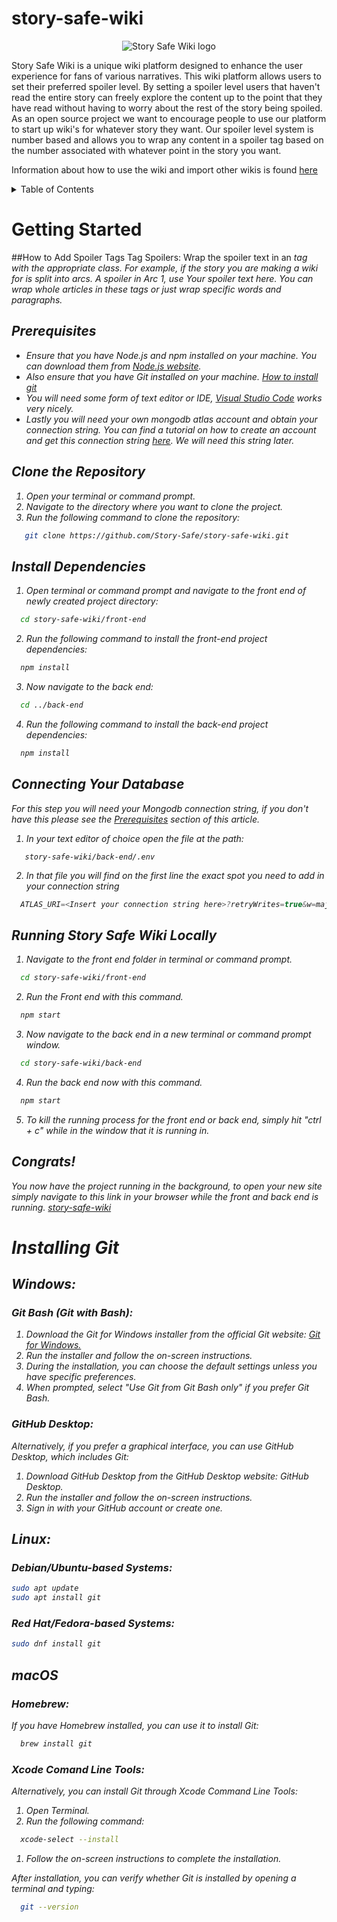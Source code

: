 # story-safe-wiki

<p align="center">
  <img src="https://github.com/Story-Safe/story-safe-wiki/blob/main/front-end/src/assets/Horizontal_Combination_Mark_dark_background.jpg?raw=true" alt="Story Safe Wiki logo">
</p>

Story Safe Wiki is a unique wiki platform designed to enhance the user experience for fans of various narratives. This wiki platform allows users to set their preferred spoiler level. By setting a spoiler level users that haven't read the entire story can freely explore the content up to the point that they have read without having to worry about the rest of the story being spoiled. As an open source project we want to encourage people to use our platform to start up wiki's for whatever story they want. Our spoiler level system is number based and allows you to wrap any content in a spoiler tag based on the number associated with whatever point in the story you want. 

Information about how to use the wiki and import other wikis is found [here](import.md)

<details>
<summary>Table of Contents</summary>

- [Getting Started](#getting-started)
  - [Prerequisites](#prerequisites)
  - [Clone the Repository](#clone-the-repository)
  - [Install Dependencies](#install-dependencies)
  - [Connecting Your Database](#connecting-your-database)
  - [Running Story Safe Wiki Locally](#running-story-safe-wiki-locally)
- [Installing Git](#installing-git)


</details>


# Getting Started

##How to Add Spoiler Tags
Tag Spoilers: Wrap the spoiler text in an <em> tag with the appropriate class. For example, if the story you are making a wiki for is split into arcs. A spoiler in Arc 1, use <em className="spoil_1">Your spoiler text here</em>.
You can wrap whole articles in these tags or just wrap specific words and paragraphs.


## Prerequisites
- Ensure that you have Node.js and npm installed on your machine. You can download them from [Node.js website](https://nodejs.org/).
- Also ensure that you have Git installed on your machine. [How to install git](#installing-git)
- You will need some form of text editor or IDE, [Visual Studio Code](https://code.visualstudio.com/download) works very nicely.
- Lastly you will need your own mongodb atlas account and obtain your connection string. You can find a tutorial on how to create an account and get this connection string [here](https://www.mongodb.com/docs/guides/atlas/connection-string/). We will need this string later.

## Clone the Repository
1. Open your terminal or command prompt.
2. Navigate to the directory where you want to clone the project.
3. Run the following command to clone the repository:
```bash
   git clone https://github.com/Story-Safe/story-safe-wiki.git
```

## Install Dependencies
1. Open terminal or command prompt and navigate to the front end of newly created project directory:
```bash
  cd story-safe-wiki/front-end
```
2. Run the following command to install the front-end project dependencies:
```bash
  npm install
```
3. Now navigate to the back end:
```bash
  cd ../back-end
```
4. Run the following command to install the back-end project dependencies:
```bash
  npm install
```

## Connecting Your Database
For this step you will need your Mongodb connection string, if you don't have this please see the [Prerequisites](#prerequisites) section of this article.
1. In your text editor of choice open the file at the path:
```
   story-safe-wiki/back-end/.env
```
2. In that file you will find on the first line the exact spot you need to add in your connection string
```javascript
  ATLAS_URI=<Insert your connection string here>?retryWrites=true&w=majority
```

## Running Story Safe Wiki Locally
1. Navigate to the front end folder in terminal or command prompt.
```bash
  cd story-safe-wiki/front-end
```
2. Run the Front end with this command.
```bash
  npm start
```
3. Now navigate to the back end in a new terminal or command prompt window.
```bash
  cd story-safe-wiki/back-end
```
4. Run the back end now with this command.
```bash
  npm start
```
5. To kill the running process for the front end or back end, simply hit "ctrl + c" while in the window that it is running in.

## Congrats!
You now have the project running in the background, to open your new site simply navigate to this link in your browser while the front and back end is running. [story-safe-wiki](http://localhost:5173/)

# Installing Git

## Windows:
### Git Bash (Git with Bash):
1. Download the Git for Windows installer from the official Git website: [Git for Windows.](https://gitforwindows.org/)
2. Run the installer and follow the on-screen instructions.
3. During the installation, you can choose the default settings unless you have specific preferences.
4. When prompted, select "Use Git from Git Bash only" if you prefer Git Bash.
   
### GitHub Desktop:
Alternatively, if you prefer a graphical interface, you can use GitHub Desktop, which includes Git:

1. Download GitHub Desktop from the GitHub Desktop website: GitHub Desktop.
2. Run the installer and follow the on-screen instructions.
3. Sign in with your GitHub account or create one.

## Linux:
### Debian/Ubuntu-based Systems:
  ```bash
  sudo apt update
  sudo apt install git
```
### Red Hat/Fedora-based Systems:
  ```bash
  sudo dnf install git
```

## macOS
### Homebrew:
If you have Homebrew installed, you can use it to install Git:
```bash
  brew install git
```
### Xcode Comand Line Tools:
Alternatively, you can install Git through Xcode Command Line Tools:
1. Open Terminal.
2. Run the following command:
```bash
  xcode-select --install
```
1. Follow the on-screen instructions to complete the installation.

After installation, you can verify whether Git is installed by opening a terminal and typing:
```bash
  git --version
```






